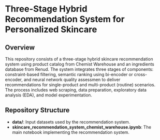 # Three-Stage Hybrid Recommendation System for Personalized Skincare

## Overview
This repository consists of a three-stage hybrid skincare recommendation system using product catalog from Chemist Warehouse and an ingredients database from Renud. The system integrates three stages of components: constraint-based filtering, semantic ranking using bi-encoder or cross-encoder, and neural network quality assessmen to deliver recommendations for single-product and multi-product (routine) scenarios. The process includes web scraping, data preparation, exploratory data analysis (EDA), and model experimentation.

## Repository Structure
- **data/**: Input datasets used by the recommendation system.
- **skincare_recommendation_system_chemist_warehouse.ipynb**: The main notebook implementing the recommendation system.
